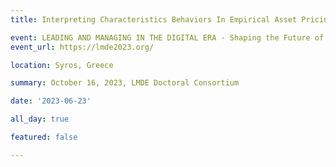 ```yaml
---
title: Interpreting Characteristics Behaviors In Empirical Asset Pricing

event: LEADING AND MANAGING IN THE DIGITAL ERA - Shaping the Future of Work and Business Education (LMDE 2023)
event_url: https://lmde2023.org/

location: Syros, Greece

summary: October 16, 2023, LMDE Doctoral Consortium

date: '2023-06-23'

all_day: true

featured: false

---
```

